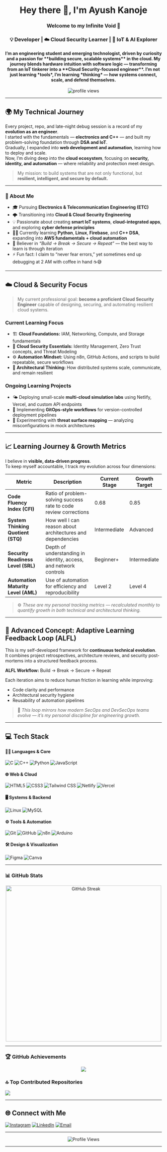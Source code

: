 <!-- Profile README for Ayush Kanoje -->

<h1 align="center">Hey there 👋, I'm Ayush Kanoje</h1>
<h3 align="center">Welcome to my Infinite Void 🌌</h3>
<h3 align="center">💡 Developer | ☁️ Cloud Security Learner | 🚀 IoT & AI Explorer</h3>

<h4 align="center">
I’m an engineering student and emerging technologist, driven by curiosity and a passion for **building secure, scalable systems** in the cloud.  
My journey blends hardware intuition with software logic — transforming from an IoT tinkerer into a **Cloud Security-focused engineer**.  
I’m not just learning *tools*, I’m learning *thinking* — how systems connect, scale, and defend themselves.
</h4>

<p align="center">
  <img src="https://komarev.com/ghpvc/?username=Ayush-Kanoje&label=Profile%20Views&color=6C63FF&style=flat-square" alt="profile views"/>
</p>

---

## 🌍 My Technical Journey

Every project, repo, and late-night debug session is a record of my **evolution as an engineer**.  
I started with the fundamentals — **electronics and C++** — and built my problem-solving foundation through **DSA and IoT**.  
Gradually, I expanded into **web development and automation**, learning how to deploy and scale.  
Now, I’m diving deep into the **cloud ecosystem**, focusing on **security, identity, and automation** — where reliability and protection meet design.

> My mission: to build systems that are not only functional, but **resilient, intelligent, and secure by default.**

---

### 🧠 About Me

- 🎓 Pursuing **Electronics & Telecommunication Engineering (ETC)**
- 🌩️ Transitioning into **Cloud & Cloud Security Engineering**
- 💡 Passionate about creating **smart IoT systems**, **cloud-integrated apps**, and exploring **cyber defense principles**
- 🧑‍💻 Currently learning **Python**, **Linux**, **Firebase**, and **C++ DSA**, expanding into **AWS fundamentals + cloud automation**
- 🧱 Believer in *“Build → Break → Secure → Repeat”* — the best way to learn is through iteration
- ⚡ Fun fact: I claim to “never fear errors,” yet sometimes end up debugging at 2 AM with coffee in hand ☕😅

---

## ☁️ Cloud & Security Focus

> My current professional goal: **become a proficient Cloud Security Engineer** capable of designing, securing, and automating resilient cloud systems.

### Current Learning Focus
- 🏗️ **Cloud Foundations:** IAM, Networking, Compute, and Storage fundamentals  
- 🔐 **Cloud Security Essentials:** Identity Management, Zero Trust concepts, and Threat Modeling  
- ⚙️ **Automation Mindset:** Using n8n, GitHub Actions, and scripts to build repeatable, secure workflows  
- 🧩 **Architectural Thinking:** How distributed systems scale, communicate, and remain resilient  

### Ongoing Learning Projects
- 🌤️ Deploying small-scale **multi-cloud simulation labs** using Netlify, Vercel, and custom API endpoints  
- 🔄 Implementing **GitOps-style workflows** for version-controlled deployment pipelines  
- 🧠 Experimenting with **threat surface mapping** — analyzing misconfigurations in mock architectures  

---

## 📈 Learning Journey & Growth Metrics

I believe in **visible, data-driven progress**.  
To keep myself accountable, I track my evolution across four dimensions:

| Metric | Description | Current Stage | Growth Target |
|--------|--------------|----------------|----------------|
| **Code Fluency Index (CFI)** | Ratio of problem-solving success rate to code review corrections | 0.68 | 0.85 |
| **System Thinking Quotient (STQ)** | How well I can reason about architectures and dependencies | Intermediate | Advanced |
| **Security Readiness Level (SRL)** | Depth of understanding in identity, access, and network controls | Beginner+ | Intermediate |
| **Automation Maturity Level (AML)** | Use of automation for efficiency and reproducibility | Level 2 | Level 4 |

> ⚙️ *These are my personal tracking metrics — recalculated monthly to quantify growth in both technical and architectural thinking.*

---

## 🧩 Advanced Concept: Adaptive Learning Feedback Loop (ALFL)

This is my self-developed framework for **continuous technical evolution**.  
It combines project retrospectives, architecture reviews, and security post-mortems into a structured feedback process.

**ALFL Workflow:**
Build → Break → Secure → Repeat


Each iteration aims to reduce human friction in learning while improving:
- Code clarity and performance
- Architectural security hygiene
- Reusability of automation pipelines

> 🧠 *This loop mirrors how modern SecOps and DevSecOps teams evolve — it’s my personal discipline for engineering growth.*

---

## 💻 Tech Stack

#### 👨‍💻 Languages & Core
![C](https://img.shields.io/badge/C-00599C?style=flat&logo=c&logoColor=white)
![C++](https://img.shields.io/badge/C++-00599C?style=flat&logo=c%2B%2B&logoColor=white)
![Python](https://img.shields.io/badge/Python-3776AB?style=flat&logo=python&logoColor=white)
![JavaScript](https://img.shields.io/badge/JavaScript-323330?style=flat&logo=javascript&logoColor=F7DF1E)

#### 🌐 Web & Cloud
![HTML5](https://img.shields.io/badge/HTML5-E34F26?style=flat&logo=html5&logoColor=white)
![CSS3](https://img.shields.io/badge/CSS3-1572B6?style=flat&logo=css3&logoColor=white)
![Tailwind CSS](https://img.shields.io/badge/Tailwind_CSS-38B2AC?style=flat&logo=tailwind-css&logoColor=white)
![Netlify](https://img.shields.io/badge/Netlify-00C7B7?style=flat&logo=netlify&logoColor=white)
![Vercel](https://img.shields.io/badge/Vercel-000000?style=flat&logo=vercel&logoColor=white)

#### 🖥️ Systems & Backend
![Linux](https://img.shields.io/badge/Linux-FCC624?style=flat&logo=linux&logoColor=black)
![MySQL](https://img.shields.io/badge/MySQL-4479A1?style=flat&logo=mysql&logoColor=white)

#### ⚙️ Tools & Automation
![Git](https://img.shields.io/badge/Git-F05033?style=flat&logo=git&logoColor=white)
![GitHub](https://img.shields.io/badge/GitHub-121011?style=flat&logo=github&logoColor=white)
![n8n](https://img.shields.io/badge/n8n-%23FF6A00?style=flat&logo=n8n&logoColor=white)
![Arduino](https://img.shields.io/badge/Arduino_Uno-00979D?style=flat&logo=arduino&logoColor=white)

#### 🛠️ Design & Visualization
![Figma](https://img.shields.io/badge/Figma-F24E1E?style=flat&logo=figma&logoColor=white)
![Canva](https://img.shields.io/badge/Canva-00C4CC?style=flat&logo=canva&logoColor=white)

---

### 📊 GitHub Stats

<p align="center"> 
<img src="https://github-readme-streak-stats-eight.vercel.app?user=Ayush-Kanoje&theme=algolia&hide_border=false" alt="GitHub Streak" width="500" />
</p>

---

### 🏆 GitHub Achievements

<p align="center">
  <img src="https://github-profile-trophy.vercel.app/?username=Ayush-Kanoje&theme=radical&no-bg=false&no-frame=false&margin-w=4" />
</p>

### 🔝 Top Contributed Repositories
![](https://github-contributor-stats.vercel.app/api?username=Ayush-Kanoje&limit=5&theme=dark&combine_all_yearly_contributions=true)

---

## 🌐 Connect with Me

[![Instagram](https://img.shields.io/badge/Instagram-E4405F?style=flat&logo=instagram&logoColor=white)](https://instagram.com/ayuxh.k11)
[![LinkedIn](https://img.shields.io/badge/LinkedIn-0077B5?style=flat&logo=linkedin&logoColor=white)](https://www.linkedin.com/in/ayushkanoje11/)
[![Email](https://img.shields.io/badge/Gmail-D14836?style=flat&logo=gmail&logoColor=white)](mailto:ayushkanoje056@gmail.com)

---

<p align="center">
  <img src="https://komarev.com/ghpvc/?username=ayush-kanoje&label=Visitors&color=0e75b6&style=for-the-badge" alt="Profile Views"/>
</p>

---

<!-- Created using GPRM | https://gprm.itsvg.in -->

